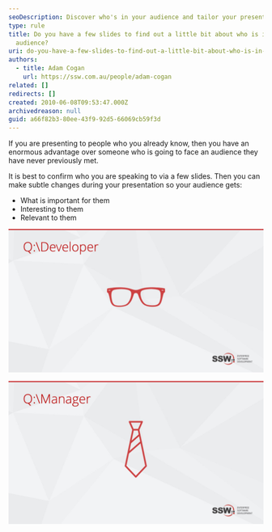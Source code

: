 ```yaml
---
seoDescription: Discover who's in your audience and tailor your presentation for maximum impact by asking a few revealing slides.
type: rule
title: Do you have a few slides to find out a little bit about who is in your
  audience?
uri: do-you-have-a-few-slides-to-find-out-a-little-bit-about-who-is-in-your-audience
authors:
  - title: Adam Cogan
    url: https://ssw.com.au/people/adam-cogan
related: []
redirects: []
created: 2010-06-08T09:53:47.000Z
archivedreason: null
guid: a66f82b3-80ee-43f9-92d5-66069cb59f3d
---
```


If you are presenting to people who you already know, then you have an enormous advantage over someone who is going to face an audience they have never previously met.

<!--endintro-->

It is best to confirm who you are speaking to via a few slides. Then you can make subtle changes during your presentation so your audience gets:

- What is important for them
- Interesting to them
- Relevant to them

![Figure: Ask "How many are developers here?"](developers.jpg)

![Figure: Ask "How many are managers here?"](managers.jpg)
